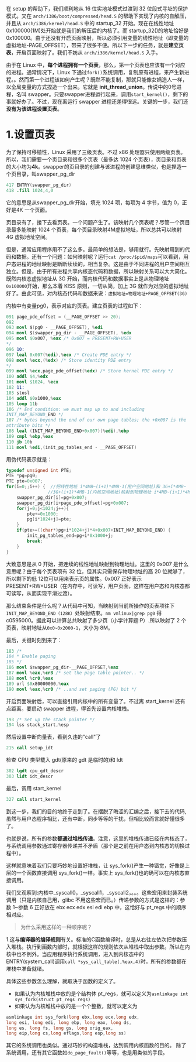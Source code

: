 在 setup 的帮助下，我们顺利地从 16 位实地址模式过渡到 32 位段式寻址的保护模式。又在 `arch/i386/boot/compressed/head.S` 的帮助下实现了内核的自解压，并且从 `arch/i386/kernel/head.S` 中的 startup_32 开始。现在在线性地址 0x100000(1M)处开始就是我们的解压后的内核了。而 startup_32()的地址恰好是 0x100000。由于还没有开启页面映射，所以必须引用变量的线性地址（即变量的虚拟地址-PAGE_OFFSET），带来了很多不便。所以下一步的任务，就是**建立页表**，开启页面映射了。我们不妨从 `arch/i386/kernel/head.S` 入手。

由于在 Linux 中，**每个进程拥有一个页表**，那么，第一个页表也应该有一个对应的进程。通常情况下，Linux 下通过`fork()`系统调用，复制原有进程，来产生新进程。。然而第一个进程该如何产生呢？既然不能复制，那就只能像女娲造人一样，以全局变量的方式捏造一个出来。它就是 **init_thread_union**。传说中的0号进程，名叫 swapper。只要swapper进程运行起来，调用`start_kernel()`，剩下的事就好办了。不过，现在离运行 swapper 进程还差得很远。关键的一步，我们还**没有为该进程设置页表**。

# 1.设置页表
为了保持可移植性，Linux 采用了三级页表。不过 x86 处理器只使用两级页表。所以，我们需要一个页目录和很多个页表（最多达 1024 个页表），页目录和页表的大小均为**4k**。swapper的页目录的创建与该进程的创建思维类似，也是捏造一个页目录，叫swapper_pg_dir

```s
417 ENTRY(swapper_pg_dir)
418 .fill 1024,4,0
```
它的意思是从swapper_pg_dir开始，填充 1024 项，每项为 4 字节，值为 0，正好是4K 一个页面。

页目录有了，接下去看页表。一个问题产生了。该映射几个页表呢？尽管一个页目录最多能映射 1024 个页表，每个页目录映射4M虚拟地址，所以总共可以映射 4G 虚拟地址空间。

但是，通常应用程序用不了这么多。最简单的想法是，够用就行。先映射用到的代码和数据。还有一个问题：如何映射呢？运行`cat /proc/$pid/maps`可以看到，用户态进程的地址映射是断断续续的，相当复杂。这是由于不同进程的用户空间相互独立。但是，由于所有进程共享内核态代码和数据，所以映射关系可以大大简化。既然内核态虚拟地址从 3G 开始，而内核代码和数据事实上是从物理地址`0x100000`开始，那么本着 KISS 原则，一切从简，加上 3G 就作为对应的虚拟地址好了。由此可见，对内核态代码和数据来说：`虚拟地址=物理地址+PAGE_OFFSET(3G)`

内核中有变量pg0，表示对应的页表。建立页表的过程如下：

```s
091 page_pde_offset = (__PAGE_OFFSET >> 20);
092
093 movl $(pg0 - __PAGE_OFFSET), %edi
094 movl $(swapper_pg_dir - __PAGE_OFFSET), %edx
095 movl $0x007, %eax /* 0x007 = PRESENT+RW+USER
*/
096 10:
097 leal 0x007(%edi),%ecx /* Create PDE entry */
098 movl %ecx,(%edx) /* Store identity PDE entry
*/
099 movl %ecx,page_pde_offset(%edx) /* Store kernel PDE entry */
100 addl $4,%edx
101 movl $1024, %ecx
102 11:
103 stosl
104 addl $0x1000,%eax
105 loop 11b
106 /* End condition: we must map up to and including
INIT_MAP_BEYOND_END */
107 /* bytes beyond the end of our own page tables; the +0x007 is the
attribute bits */
108 leal (INIT_MAP_BEYOND_END+0x007)(%edi),%ebp
109 cmpl %ebp,%eax
110 jb 10b
111 movl %edi,(init_pg_tables_end - __PAGE_OFFSET)
```
用伪代码表示就是：

```c
typedef unsigned int PTE;
PTE *pg=pg0;
PTE pte=0x007;
for(i=0;;i++) {  //把线性地址 i*4MB~(i+1)*4MB-1(用户空间地址)和 3G+i*4MB~
                //3G+(i+1)*4MB-1(内核空间地址)映射到物理地址 i*4MB~(i+1)*4MB-1
    swapper_pg_dir[i]=pg+0x007;
    swapper_pg_dir[i+page_pde_offset]=pg+0x007;
    for(j=0;j<1024;j++){
        pte+=0x1000;
        pg[i*1024+j]=pte;
    }
    if(pte>=((char*)pg+i*1024+j)*4+0x007+INIT_MAP_BEYOND_END) {
        init_pg_tables_end=pg+i*0x1000+j;
        break;
    }
}
```
大致意思是从 0 开始，把连续的线性地址映射到物理地址。这里的 0x007 是什么意思呢？由于每个页表项有 32 位，但其实只需保存物理地址的高 20 位就够了，所以剩下的低 12位可以用来表示页的属性。0x007 正好表示 PRESENT+RW+USER（在内存中，可读写，用户页面，这样在用户态和内核态都可读写，从而实现平滑过渡）。

那么结束条件是什么呢？从代码中可知，当映射到当前所操作的页表项往下`INIT_MAP_BEYOND_END（128K）`处映射结束。`nm vmlinux|grep pg0` 得c0595000。据此可以计算总共映射了多少页（小学计算题:P）.所以映射了 2 个页表，映射地址从`0x0~0x2000-1`，大小为 8M。

最后，关键时刻到来了：

```s
183 /*
184 * Enable paging
185 */
186 movl $swapper_pg_dir-__PAGE_OFFSET,%eax
187 movl %eax,%cr3 /* set the page table pointer.. */
188 movl %cr0,%eax
189 orl $0x80000000,%eax
190 movl %eax,%cr0 /* ..and set paging (PG) bit */
```
开启页面映射后，可以直接引用内核中的所有变量了。不过离 start_kernel 还有点距离。要启动 swapper 进程，得首先设置内核堆栈。
```c
193 /* Set up the stack pointer */
194 lss stack_start,%esp
```
然后设置中断向量表，看到久违的"call"了

```s
215 call setup_idt
```
检查 CPU 类型载入 gdt(原来的 gdt 是临时的)和 ldt

```s
302 lgdt cpu_gdt_descr
303 lidt idt_descr
```
最后，调用 start_kernel

```s
327 call start_kernel
```
到这一步，我们的目的地终于走到了。在摆脱了晦涩的汇编之后，接下去的代码,虽然与用户态程序相比，还有中断，同步等等的干扰，但相比较而言就好懂很多了。

也就是说，所有的参数**都通过堆栈传递**。注意，这里的堆栈传递已经在内核态了，与系统调用参数通过寄存器传递并不矛盾（那个是之前在用户态到内核态的切换过程中）。

这样就意味着我们只要巧妙地设置好堆栈，让 sys_fork()产生一种错觉，好像是上层的一个函数直接调用 sys_fork()一样。事实上 sys_fork()也的确可以在内核态直接调用。

我们又观察到:内核中_syscall0，_syscall1，_syscall2，。。。这些宏用来封装系统调用（只是内核自己用，glibc 不用这些宏而已。）传递参数的方式是这样的：参数 1~参数 6 正好放在 ebx ecx edx esi edi ebp 中，这恰好与 pt_regs 中的顺序相对应。

> 为什么采用这样的一种顺序呢？

1.这与**编译器的编译规则**有关。标准的C函数编译时，总是从右往左依次把参数压入堆栈。执行到函数内部时，就根据这样的规则依次从堆栈中取出参数。所以在内核中也不例外。当应用程序执行系统调用，进入到内核态中的 ENTRY(system_call)调用`call *sys_call_table(,%eax,4)`时，所有的参数都在堆栈中准备就绪。

具体这些参数怎么理解，就取决于函数的定义了。

* 如果认为内核堆栈中放的是个结构体 pt_regs，就可以定义为`asmlinkage int sys_fork(struct pt_regs regs)`
* 如果认为内核堆栈中放的是一个个整数，就可以定义为

```c
asmlinkage int sys_fork(long ebx,long ecx,long edx,
long esi, long edi, long ebp, long eax, long ds,
long es, long fs, long gs, long orig_eax,
long eip,long cs,long eflags,long esp,long ss)
```

其它的系统调用也类似。通过巧妙的构造堆栈，达到调用内核函数的目的。
除了系统调用，还有其它函数如`do_page_fault()`等等，也是用类似的手段。






